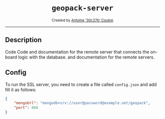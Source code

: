<h1 align="center"><code>geopack-server</code></h1>

<div align="center">
	<sub>
	Created by <a href="https://30c27b.com/">Antoine '30c27b' Coulon</a>
	</sub>
</div>
</div>

---

## Description

Code Code and documentation for the remote server that connects the on-board logic with the database.
and documentation for the remote servers.

## Config

To run the SSL server, you need to create a file called `config.json` and add fill it as follows:
```json
{
	"mongoUrl": "mongodb+srv://user@password@example.net/geopack",
	"port": 666
}
```

